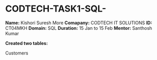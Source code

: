 # CODTECH-TASK1-SQL-

**Name:** Kishori Suresh More
**Comapany:** CODTECH IT SOLUTIONS
**ID:** CT04MKH
**Domain:** SQL
**Duration:** 15 Jan to 15 Feb
**Mentor:** Santhosh Kumar

**Created two tables:**

Customers




